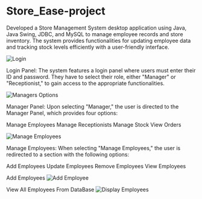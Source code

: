 # Store_Ease-project
Developed a Store Management System desktop application using Java, Java Swing, JDBC, and MySQL to manage employee records and store inventory. The system provides functionalities for updating employee data and tracking stock levels efficiently with a user-friendly interface.

![Login](https://github.com/user-attachments/assets/cbbc8189-880f-4e10-b6a1-5676aa6d1d6f) 

Login Panel:
The system features a login panel where users must enter their ID and password. They have to select their role, either "Manager" or "Receptionist," to gain access to the appropriate functionalities.

![Managers Options](https://github.com/user-attachments/assets/eb809f94-b025-421c-93d2-dba04736040f)

Manager Panel:
Upon selecting "Manager," the user is directed to the Manager Panel, which provides four options:

Manage Employees
Manage Receptionists
Manage Stock
View Orders

![Manage Employees](https://github.com/user-attachments/assets/9cfae6c6-c04f-42a9-96c5-2653f4ca6c2c)

Manage Employees:
When selecting "Manage Employees," the user is redirected to a section with the following options:

Add Employees
Update Employees
Remove Employees
View Employees

Add Employees
![Add Employee](https://github.com/user-attachments/assets/3351d631-940d-47f2-859b-63fc8c69d7ba)

View All Employees From DataBase
![Display Employees](https://github.com/user-attachments/assets/56182bc7-d721-4c11-ac5f-0486cdfaf66e)
